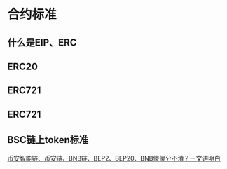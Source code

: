 # 合约标准

## 什么是EIP、ERC

## ERC20

## ERC721

## ERC721

## BSC链上token标准

[币安智能链、币安链、BNB链、BEP2、BEP20、BNB傻傻分不清？一文讲明白](./%E5%B8%81%E5%AE%89%E6%99%BA%E8%83%BD%E9%93%BE%E3%80%81%E5%B8%81%E5%AE%89%E9%93%BE%E3%80%81BNB%E9%93%BE%E3%80%81BEP2%E3%80%81BEP20%E3%80%81BNB%E5%82%BB%E5%82%BB%E5%88%86%E4%B8%8D%E6%B8%85%EF%BC%9F%E4%B8%80%E6%96%87%E8%AE%B2%E6%98%8E%E7%99%BD.md)